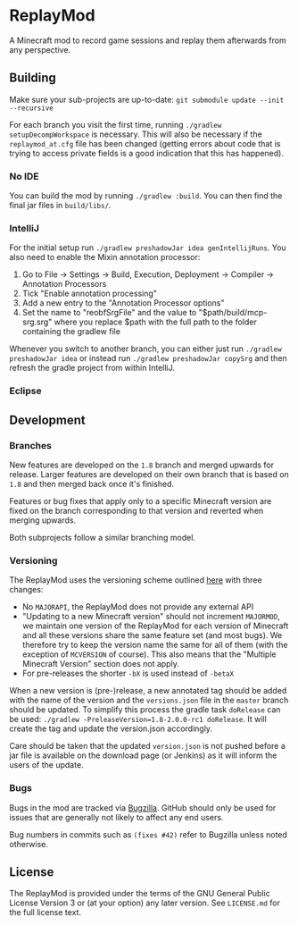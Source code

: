 # ReplayMod
A Minecraft mod to record game sessions and replay them afterwards from any perspective.

## Building
Make sure your sub-projects are up-to-date: `git submodule update --init --recursive`

For each branch you visit the first time, running `./gradlew setupDecompWorkspace` is necessary. 
This will also be necessary if the `replaymod_at.cfg` file has been changed (getting errors about code that is trying 
to access private fields is a good indication that this has happened).

### No IDE
You can build the mod by running `./gradlew :build`. You can then find the final jar files in `build/libs/`.

### IntelliJ
For the initial setup run `./gradlew preshadowJar idea genIntellijRuns`.
You also need to enable the Mixin annotation processor:
1. Go to File -> Settings -> Build, Execution, Deployment -> Compiler -> Annotation Processors
2. Tick "Enable annotation processing"
3. Add a new entry to the "Annotation Processor options"
4. Set the name to "reobfSrgFile" and the value to "$path/build/mcp-srg.srg" where you replace $path with the full 
path to the folder containing the gradlew file

Whenever you switch to another branch, you can either just run `./gradlew preshadowJar idea` or instead run 
`./gradlew preshadowJar copySrg` and then refresh the gradle project from within IntelliJ.

### Eclipse

## Development
### Branches
New features are developed on the `1.8` branch and merged upwards for release. Larger features are developed on their
own branch that is based on `1.8` and then merged back once it's finished.

Features or bug fixes that apply only to a specific Minecraft version are fixed on the branch corresponding to that 
version and reverted when merging upwards.

Both subprojects follow a similar branching model.

### Versioning
The ReplayMod uses the versioning scheme outlined [here](http://mcforge.readthedocs.io/en/latest/conventions/versioning/)
with three changes:
- No `MAJORAPI`, the ReplayMod does not provide any external API
- "Updating to a new Minecraft version" should not increment `MAJORMOD`, we maintain one version of the ReplayMod
for each version of Minecraft and all these versions share the same feature set (and most bugs). We therefore try to
keep the version name the same for all of them (with the exception of `MCVERSION` of course). This also means that the
"Multiple Minecraft Version" section does not apply.
- For pre-releases the shorter `-bX` is used instead of `-betaX`

When a new version is (pre-)release, a new annotated tag should be added with the name of the version and the
`versions.json` file in the `master` branch should be updated. To simplify this process the gradle task `doRelease` can
be used: `./gradlew -PreleaseVersion=1.8-2.0.0-rc1 doRelease`. It will create the tag and update the version.json
accordingly.

Care should be taken that the updated `version.json` is not pushed before a jar file is available on the
download page (or Jenkins) as it will inform the users of the update.

### Bugs
Bugs in the mod are tracked via [Bugzilla](https://bugs.replaymod.com/).
GitHub should only be used for issues that are generally not likely to affect any end users.

Bug numbers in commits such as `(fixes #42)` refer to Bugzilla unless noted otherwise.

## License
The ReplayMod is provided under the terms of the GNU General Public License Version 3 or (at your option) any later version.
See `LICENSE.md` for the full license text.